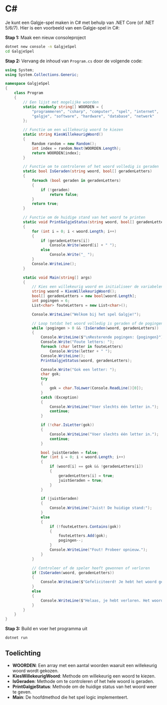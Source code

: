 # C#

Je kunt een Galgje-spel maken in C# met behulp van .NET Core (of .NET 5/6/7). Hier is een voorbeeld van een Galgje-spel
in C#:

**Stap 1:** Maak een nieuw consoleproject

```bash
dotnet new console -n GalgjeSpel
cd GalgjeSpel
```

**Stap 2:** Vervang de inhoud van `Program.cs` door de volgende code:

```csharp
using System;
using System.Collections.Generic;

namespace GalgjeSpel
{
    class Program
    {
        // Een lijst met mogelijke woorden
        static readonly string[] WOORDEN = {
            "programmeren", "csharp", "computer", "spel", "internet",
            "galgje", "software", "hardware", "database", "netwerk"
        };

        // Functie om een willekeurig woord te kiezen
        static string KiesWillekeurigWoord()
        {
            Random random = new Random();
            int index = random.Next(WOORDEN.Length);
            return WOORDEN[index];
        }

        // Functie om te controleren of het woord volledig is geraden
        static bool IsGeraden(string woord, bool[] geradenLetters)
        {
            foreach (bool geraden in geradenLetters)
            {
                if (!geraden)
                    return false;
            }
            return true;
        }

        // Functie om de huidige stand van het woord te printen
        static void PrintGalgjeStatus(string woord, bool[] geradenLetters)
        {
            for (int i = 0; i < woord.Length; i++)
            {
                if (geradenLetters[i])
                    Console.Write(woord[i] + " ");
                else
                    Console.Write("_ ");
            }
            Console.WriteLine();
        }

        static void Main(string[] args)
        {
            // Kies een willekeurig woord en initialiseer de variabelen
            string woord = KiesWillekeurigWoord();
            bool[] geradenLetters = new bool[woord.Length];
            int pogingen = 6;
            List<char> fouteLetters = new List<char>();

            Console.WriteLine("Welkom bij het spel Galgje!");

            // Loop totdat het woord volledig is geraden of de pogingen op zijn
            while (pogingen > 0 && !IsGeraden(woord, geradenLetters))
            {
                Console.WriteLine($"\nResterende pogingen: {pogingen}");
                Console.Write("Foute letters: ");
                foreach (char letter in fouteLetters)
                    Console.Write(letter + " ");
                Console.WriteLine();
                PrintGalgjeStatus(woord, geradenLetters);

                Console.Write("Gok een letter: ");
                char gok;
                try
                {
                    gok = char.ToLower(Console.ReadLine()[0]);
                }
                catch (Exception)
                {
                    Console.WriteLine("Voer slechts één letter in.");
                    continue;
                }

                if (!char.IsLetter(gok))
                {
                    Console.WriteLine("Voer slechts één letter in.");
                    continue;
                }

                bool juistGeraden = false;
                for (int i = 0; i < woord.Length; i++)
                {
                    if (woord[i] == gok && !geradenLetters[i])
                    {
                        geradenLetters[i] = true;
                        juistGeraden = true;
                    }
                }

                if (juistGeraden)
                {
                    Console.WriteLine("Juist! De huidige stand:");
                }
                else
                {
                    if (!fouteLetters.Contains(gok))
                    {
                        fouteLetters.Add(gok);
                        pogingen--;
                    }
                    Console.WriteLine("Fout! Probeer opnieuw.");
                }
            }

            // Controleer of de speler heeft gewonnen of verloren
            if (IsGeraden(woord, geradenLetters))
            {
                Console.WriteLine($"Gefeliciteerd! Je hebt het woord geraden: {woord}");
            }
            else
            {
                Console.WriteLine($"Helaas, je hebt verloren. Het woord was: {woord}");
            }
        }
    }
}
```

**Stap 3:** Build en voer het programma uit

```bash
dotnet run
```

## Toelichting

- **WOORDEN**: Een array met een aantal woorden waaruit een willekeurig woord wordt gekozen.
- **KiesWillekeurigWoord**: Methode om willekeurig een woord te kiezen.
- **IsGeraden**: Methode om te controleren of het hele woord is geraden.
- **PrintGalgjeStatus**: Methode om de huidige status van het woord weer te geven.
- **Main**: De hoofdmethod die het spel logic implementeert.
